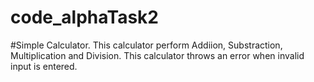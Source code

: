 # code_alphaTask2
#Simple Calculator.
This calculator perform Addiion, Substraction, Multiplication and Division.
This calculator throws an error when invalid input is entered.
